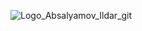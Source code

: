 ![Logo_Absalyamov_Ildar_git](https://user-images.githubusercontent.com/49316522/129271819-686d3ab7-97c7-4176-b545-81398b33f732.png)


